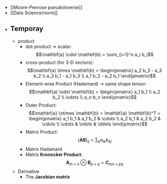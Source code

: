 - [[Moore-Penrose pseudoinverse]]
- [[Data Science/norm]]
- ## Temporay
	- product
		- dot-product -> scalar: $$\mathbf{a} \cdot \mathbf{b} = \sum_{i=1}^n a_i b_i$$
		- cross-product (for 3-D vectors): $$\mathbf{a} \times \mathbf{b} = \begin{pmatrix} a_2 b_3 - a_3 b_2 \\ a_3 b_1 - a_1 b_3 \\ a_1 b_2 - a_2 b_1 \end{pmatrix}$$
		- Element-wise Product (Hadamard) -> same shape tensor: $$\mathbf{a} \odot \mathbf{b} = \begin{pmatrix} a_1 b_1 \\ a_2 b_2 \\ \vdots \\ a_n b_n \end{pmatrix}$$
		- Outer Product: $$\mathbf{a} \otimes \mathbf{b} = \mathbf{a} \mathbf{b}^T = \begin{pmatrix} a_1 b_1 & a_1 b_2 & \cdots \\ a_2 b_1 & a_2 b_2 & \cdots \\ \vdots & \vdots & \ddots \end{pmatrix}$$
		- Matrix Product: $$(\mathbf{A} \mathbf{B})_{ij} = \sum_{k} a_{ik} b_{kj}$$
		- Matrix Hadamard
		- Matrix **Kronecker Product**: $$\mathbf{A}_{m\times n} \otimes \mathbf{B}_{p\times q} = \mathbf{C}_{mn \times pq}$$
	- Derivative
		- The **Jacobian matrix**